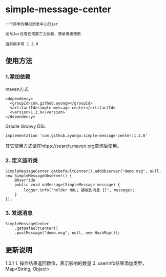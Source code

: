 # simple-message-center
    一个简单的模拟消息中心的jar
    
    发布Jar没有任何第三方依赖，简单直接使用
    
    当前版本号 1.2.0    
    
    
## 使用方法
### 1.添加依赖
maven方式
```
<dependency>
  <groupId>com.github.ayongw</groupId>
  <artifactId>simple-message-center</artifactId>
  <version>1.2.0</version>
</dependency>
```
Gradle Groovy DSL
```
implementation 'com.github.ayongw:simple-message-center:1.2.0'
```
其它使用方式请在<https://search.maven.org>查询后使用。

### 2. 定义监听类
```
SimpleMessageCenter.getDefaultCenter().addObserver("demo.msg", null, new SimpleMessageObserver() {
    @Override
    public void onMessage(SimpleMessage message) {
        logger.info("holder NULL 接收到消息 {}", message);
    }
});

```
### 3. 发送消息
```
SimpleMessageCenter
    .getDefaultCenter()
    .postMessage("demo.msg", null, new HashMap());
```


## 更新说明
1.2.1 
    1. 操作结果返回数值，表示影响的数量
    2. userInfo结果添加类型，Map<String, Object>